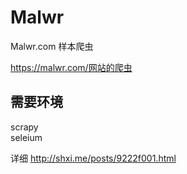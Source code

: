 # Malwr
Malwr.com 样本爬虫

https://malwr.com/网站的爬虫


## 需要环境
scrapy  
seleium

详细 http://shxi.me/posts/9222f001.html
